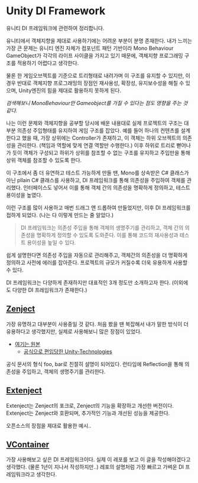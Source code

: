 # Unity DI Framework

유니티 DI 프레임워크에 관련하여 정리합니다.

유니티에서 객체지향을 제대로 사용하기에는 어려운 부분이 분명 존재한다. 내가 느끼는 가장 큰 문제는 유니티 엔진 자체가 컴포넌트 패턴 기반이라 Mono Behaviour GameObject가 각각의 라이프 사이클을 가지고 있기 때문에, 객체지향 프로그래밍 구조를 적용하기 어렵다고 생각한다.

물론 한 게임오브젝트를 기준으로 트리형태로 내려가며 이 구조를 유지할 수 있지만, 이 경우 반대로 객체지향 프로그래밍의 장점인 재사용성, 확장성, 유지보수성을 해칠 수 있으며, Unity엔진의 힘을 제대로 활용하지 못하게 된다.

*검색해보니 MonoBehaviour만 Gameobject를 가질 수 있다는 점도 영향을 주는 것 같다.*

나는 이런 문제와 객체지향을 공부할 당시에 배운 내용대로 실제 프로젝트의 구조는 대부분 의존성 주입형태를 유지하여 게임 구조를 잡았다. 예를 들어 하나의 컨텐츠를 설계한다고 했을 때, 가장 상위에는 Controller가 존재하고, 이 객체는 하위 오브젝트의 의존성을 관리한다. (책임과 역할에 맞게 연결 역할만 수행한다.) 이후 하위로 트리로 뻗어나가 듯이 객체가 구성되고 하위가 상위를 참조할 수 없는 구조를 유지하고 주입만을 통해 상위 객체를 참조할 수 있도록 한다.

이 구조에서 좀 더 유연하고 테스트 가능하게 만들 땐, Mono를 상속받은 C# 클래스가 아닌 pllain C# 클래스를 사용하고, DI 프레임워크를 통해 의존성을 주입하여 객체를 관리했다. 인터페이스도 넣어서 이를 통해 객체 간의 의존성을 명확하게 정의하고, 테스트 용이성을 높였다.

이런 구조를 많이 사용하고 매번 드래그 앤 드롭하여 만들었지만, 이후 DI 프레임워크를 접하게 되었다. (나는 다 이렇게 만드는 줄 알았다.)

> DI 프레임워크는 의존성 주입을 통해 객체의 생명주기를 관리하고, 객체 간의 의존성을 명확하게 정의할 수 있도록 도와준다. 이를 통해 코드의 재사용성과 테스트 용이성을 높일 수 있다.

쉽게 설명한다면 의존성 주입을 자동으로 관리해주고, 객체간의 의존성을 더 명확하게 정의하고 사전에 에러를 잡아준다. 프로젝트의 규모가 커질수록 더욱 유용하게 사용할 수 있다.

DI 프레임워크는 다양하게 존재하지만 대표적인 3개 정도만 소개하고자 한다. (이외에도 다양한 DI 프레임워크가 존재한다.)

## [Zenject](https://github.com/Unity-Technologies/Zenject?utm_source=chatgpt.com)

가장 유명하고 대부분이 사용중일 것 같다. 처음 봤을 땐 복잡해서 내가 말한 방식이 더 유용하다고 생각했지만, 실제로 사용해보니 많은 장점이 있었다.

- [여기는 원본](https://github.com/modesttree/Zenject)
  - [공식으로 편입당한 Unity-Technologies](https://github.com/Unity-Technologies/Zenject?utm_source=chatgpt.com)

공식 문서의 형식 foo, bar로 친절히 설명이 되어있다. 런타임에 Reflection을 통해 의존성을 주입하고, 객체의 생명주기를 관리한다.

## [Extenject](https://github.com/Mathijs-Bakker/Extenject)

Extenject는 Zenject의 포크로, Zenject의 기능을 확장하고 개선한 버전이다. Extenject는 Zenject와 호환되며, 추가적인 기능과 개선된 성능을 제공한다.

오픈소스의 장점을 제대로 활용한 예시..

## [VContainer](https://github.com/hadashiA/VContainer)

가장 사용해보고 싶은 DI 프레임워크이다. 실제 이 레포를 보고 이 글을 작성해야겠다고 생각했다. (물론 1년이 지나서 작성하지만..) 레포의 설명처럼 가장 빠르고 가벼운 DI 프레임워크라고 생각한다.

